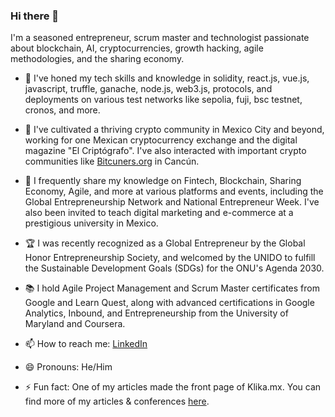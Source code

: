 ### Hi there 👋

I'm a seasoned entrepreneur, scrum master and technologist passionate about blockchain, AI, cryptocurrencies, growth hacking, agile methodologies, and the sharing economy.

- 🌱 I've honed my tech skills and knowledge in solidity, react.js, vue.js, javascript, truffle, ganache, node.js, web3.js, protocols, and deployments on various test networks like sepolia, fuji, bsc testnet, cronos, and more.

- 👯 I've cultivated a thriving crypto community in Mexico City and beyond, working for one Mexican cryptocurrency exchange and the digital magazine "El Criptógrafo". I've also interacted with important crypto communities like [Bitcuners.org](https://bitcuners.org) in Cancún.

- 💬 I frequently share my knowledge on Fintech, Blockchain, Sharing Economy, Agile, and more at various platforms and events, including the Global Entrepreneurship Network and National Entrepreneur Week. I've also been invited to teach digital marketing and e-commerce at a prestigious university in Mexico.

- 🏆 I was recently recognized as a Global Entrepreneur by the Global Honor Entrepreneurship Society, and welcomed by the UNIDO to fulfill the Sustainable Development Goals (SDGs) for the ONU's Agenda 2030.

- 📚 I hold Agile Project Management and Scrum Master certificates from Google and Learn Quest, along with advanced certifications in Google Analytics, Inbound, and Entrepreneurship from the University of Maryland and Coursera.

- 📫 How to reach me: [LinkedIn](https://linkedin.com/in/your-profile)
- 😄 Pronouns: He/Him
- ⚡ Fun fact: One of my articles made the front page of Klika.mx. You can find more of my articles & conferences [here](https://drive.proton.me/urls/HAJNJ76S1G#ICfiZ3jeLpar).
